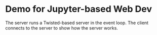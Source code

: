 # Demo for Jupyter-based Web Dev

The server runs a Twisted-based server in
the event loop.
The client connects to the server to show
how the server works.
